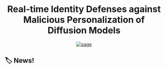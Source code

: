 <p align="center">

  <h1 align="center">Real-time Identity Defenses against Malicious Personalization of Diffusion Models</h1>
</p>
  <p align="center">
    <a href="[http://arxiv.org/abs/2311.01410](https://arxiv.org/abs/2412.09844)"><img alt='page' src="https://img.shields.io/badge/Arxix-2412.09844-red"></a>
  </p>

## :label: News!
